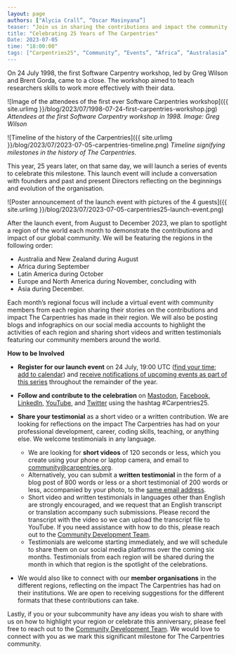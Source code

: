```yaml
---
layout: page
authors: ["Alycia Crall”, “Oscar Masinyana”]
teaser: "Join us in sharing the contributions and impact the community has made over the years."
title: "Celebrating 25 Years of The Carpentries"
Date: 2023-07-05
time: "18:00:00"
tags: ["Carpentries25", “Community”, “Events”, “Africa”, “Australasia”, “North America”, “Latin America”]
---
```


On 24 July 1998, the first Software Carpentry workshop, led by Greg Wilson and Brent Gorda,  came to a close. The workshop aimed to teach researchers skills 
to work more effectively with their data. 
  
![Image of the attendees of the first ever Software Carpentries workshop]({{ site.urlimg }}/blog/2023/07/1998-07-24-first-carpentries-workshop.jpg) _Attendees at the first Software Carpentry workshop in 1998. Image: Greg Wilson_

![Timeline of the history of the Carpentries]({{ site.urlimg }}/blog/2023/07/2023-07-05-carpentries-timeline.png) _Timeline signifying milestones in the history of The Carpentries._

This year, 25 years later, on that same day, we will launch a series of events to celebrate this milestone. This launch event will include a conversation with founders and past and present Directors reflecting on the beginnings and evolution of the organisation. 

![Poster announcement of the launch event with pictures of the 4 guests]({{ site.urlimg }}/blog/2023/07/2023-07-05-carpentries25-launch-event.png)

After the launch event, from August to December 2023, we plan to spotlight a region of the world each month to demonstrate the contributions and impact of our global community. We will be featuring the regions in the following order:

* Australia and New Zealand during August
* Africa during September 
* Latin America during October
* Europe and North America during November, concluding with 
* Asia during December. 

Each month’s regional focus will include a virtual event with community members from each region sharing their stories on the contributions and impact The Carpentries has made in their region. We will also be posting blogs and infographics on our social media accounts to highlight the activities of each region and sharing short videos and written testimonials featuring our community members around the world. 

**How to be Involved**

* **Register for our launch event** on 24 July, 19:00 UTC ([find your time](https://www.timeanddate.com/worldclock/fixedtime.html?msg=Carpentries+25+Launch+Event&iso=20230724T19&p1=1440&ah=1); [add to calendar](https://calendar.google.com/calendar/u/0/r/eventedit/copy/NjlwdDc4NTc1bHY2ajZnZTk4YTM0c3BlNWMgYWx5Y2lhQGNhcnBlbnRyaWVzLm9yZw/b3NjYXIubWFzaW55YW5hQGNhcnBlbnRyaWVzLm9yZw)) and [receive notifications of upcoming events as part of this series](https://www.eventbrite.com/e/the-carpentries-25th-anniversary-celebration-series-tickets-653267058357?aff=oddtdtcreator) throughout the remainder of the year. 

* **Follow and contribute to the celebration** on [Mastodon](https://fosstodon.org/@thecarpentries), [Facebook](https://www.facebook.com/carpentries/), [LinkedIn](https://www.linkedin.com/company/the-carpentries), [YouTube](https://www.youtube.com/thecarpentries), and [Twitter](https://twitter.com/thecarpentries) using the hashtag #Carpentries25.

* **Share your testimonial** as a short video or a written contribution. We are looking for reflections on the impact The Carpentries has had on your professional development, career, coding skills, teaching, or anything else. We welcome testimonials in any language. 
   - We are looking for **short videos** of 120 seconds or less, which you create using your phone or laptop camera, and email to community@carpentries.org. 
  - Alternatively, you can submit a **written testimonial** in the form of a blog post of 800 words or less or a short testimonial of 200 words or less, accompanied by your photo, to the [same email address](mailto:community@carpentries.org).
  - Short video and written testimonials in languages other than English are strongly encouraged, and we request that an English transcript or translation accompany such submissions. Please record the transcript with the video so we can upload the transcript file to YouTube. If you need assistance with how to do this, please reach out to the [Community Development Team](mailto:community@carpentries.org). 
  - Testimonials are welcome starting immediately, and we will schedule to share them on our social media platforms over the coming six months. Testimonials from each region will be shared during the month in which that region is the spotlight of the celebrations. 

* We would also like to connect with our **member organisations**  in the different regions, reflecting on the impact The Carpentries has had on their institutions. We are open to receiving suggestions for the different formats that these contributions can take.    

Lastly, if you or your subcommunity have any ideas you wish to share with us on how to highlight your region or celebrate this anniversary, please feel free to reach out to the [Community Development Team](mailto:community@carpentries.org). We would love to connect with you as we mark this significant milestone for The Carpentries community. 
